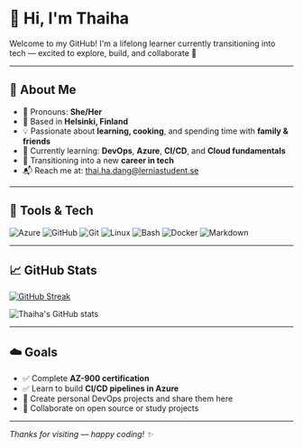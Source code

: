 # 👋 Hi, I'm Thaiha

Welcome to my GitHub! I'm a lifelong learner currently transitioning into tech — excited to explore, build, and collaborate 🚀

---

## 🧠 About Me

- 👩 Pronouns: **She/Her**
- 📍 Based in **Helsinki, Finland**
- 💡 Passionate about **learning, cooking**, and spending time with **family & friends**
- 🎯 Currently learning: **DevOps**, **Azure**, **CI/CD**, and **Cloud fundamentals**
- 🌱 Transitioning into a new **career in tech**
- 📬 Reach me at: [thai.ha.dang@lerniastudent.se](mailto:thai.ha.dang@lerniastudent.se)

---

## 🔧 Tools & Tech

![Azure](https://img.shields.io/badge/Azure-0078D4?style=for-the-badge&logo=azure&logoColor=white)
![GitHub](https://img.shields.io/badge/GitHub-181717?style=for-the-badge&logo=github)
![Git](https://img.shields.io/badge/Git-F05032?style=for-the-badge&logo=git&logoColor=white)
![Linux](https://img.shields.io/badge/Linux-FCC624?style=for-the-badge&logo=linux&logoColor=black)
![Bash](https://img.shields.io/badge/Bash-4EAA25?style=for-the-badge&logo=gnubash&logoColor=white)
![Docker](https://img.shields.io/badge/Docker-2496ED?style=for-the-badge&logo=docker&logoColor=white)
![Markdown](https://img.shields.io/badge/Markdown-000000?style=for-the-badge&logo=markdown&logoColor=white)

---

## 📈 GitHub Stats

[![GitHub Streak](https://streak-stats.demolab.com?user=thaiha-hub&theme=nightfox&hide_border=true)](https://git.io/streak-stats)

![Thaiha's GitHub stats](https://github-readme-stats.vercel.app/api?username=thaiha-hub&show_icons=true&theme=midnight-purple&hide_rank=true&hide_border=true&title_color=9fafff&icon_color=00ffe4&text_color=8df6d5)

---

## ☁️ Goals

- ✅ Complete **AZ-900 certification**
- ✅ Learn to build **CI/CD pipelines in Azure**
- 🚧 Create personal DevOps projects and share them here
- 🤝 Collaborate on open source or study projects

---

_Thanks for visiting — happy coding! ✨_

<!---
thaiha-hub/thaiha-hub is a ✨ special ✨ repository because its `README.md` (this file) appears on your GitHub profile.
You can click the Preview link to take a look at your changes.
--->
